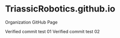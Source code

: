 # TriassicRobotics.github.io
Organization GitHub Page

Verified commit test 01
Verified commit test 02